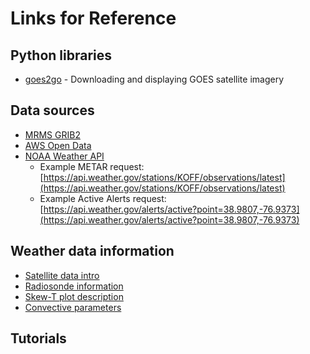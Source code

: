 # Links for Reference

## Python libraries
- [goes2go](https://github.com/blaylockbk/goes2go) - Downloading and displaying GOES satellite imagery

## Data sources
- [MRMS GRIB2]()
- [AWS Open Data](https://registry.opendata.aws/noaa-goes/)
- [NOAA Weather API](https://api.weather.gov/openapi.json)
    - Example METAR request: [https://api.weather.gov/stations/KOFF/observations/latest](https://api.weather.gov/stations/KOFF/observations/latest)
    - Example Active Alerts request: [https://api.weather.gov/alerts/active?point=38.9807,-76.9373](https://api.weather.gov/alerts/active?point=38.9807,-76.9373)

## Weather data information
- [Satellite data intro](https://severeweather.wmo.int/TCFW/RAIV_Workshop2018/11_IntroSatellites_JackBeven.pdf)
- [Radiosonde information](https://www.weather.gov/jetstream/radiosonde)
- [Skew-T plot description](https://www.weather.gov/jetstream/skewt)
- [Convective parameters](https://www.weather.gov/source/zhu/ZHU_Training_Page/convective_parameters/skewt/skewtinfo.html)

## Tutorials